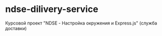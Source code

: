# ndse-dilivery-service
Курсовой проект "NDSE - Настройка окружения и Express.js" (служба доставки)
